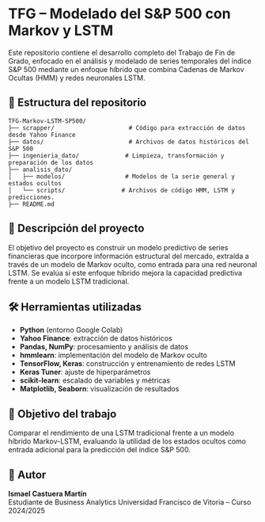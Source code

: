 # TFG – Modelado del S&P 500 con Markov y LSTM

Este repositorio contiene el desarrollo completo del Trabajo de Fin de Grado, enfocado en el análisis y modelado de series temporales del índice S&P 500 mediante un enfoque híbrido que combina Cadenas de Markov Ocultas (HMM) y redes neuronales LSTM.


## 📁 Estructura del repositorio

```
TFG-Markov-LSTM-SP500/
├── scrapper/                     # Código para extracción de datos desde Yahoo Finance
├── datos/                        # Archivos de datos históricos del S&P 500
├── ingenieria_dato/             # Limpieza, transformación y preparación de los datos
├── analisis_dato/
│   ├── modelos/                 # Modelos de la serie general y estados ocultos
│   └── scripts/                # Archivos de código HMM, LSTM y predicciones.
├── README.md
```

## 🧠 Descripción del proyecto

El objetivo del proyecto es construir un modelo predictivo de series financieras que incorpore información estructural del mercado, extraída a través de un modelo de Markov oculto, como entrada para una red neuronal LSTM. Se evalúa si este enfoque híbrido mejora la capacidad predictiva frente a un modelo LSTM tradicional.

## 🛠️ Herramientas utilizadas

- **Python** (entorno Google Colab)
- **Yahoo Finance**: extracción de datos históricos
- **Pandas, NumPy**: procesamiento y análisis de datos
- **hmmlearn**: implementación del modelo de Markov oculto
- **TensorFlow, Keras**: construcción y entrenamiento de redes LSTM
- **Keras Tuner**: ajuste de hiperparámetros
- **scikit-learn**: escalado de variables y métricas
- **Matplotlib, Seaborn**: visualización de resultados

## 🎯 Objetivo del trabajo

Comparar el rendimiento de una LSTM tradicional frente a un modelo híbrido Markov-LSTM, evaluando la utilidad de los estados ocultos como entrada adicional para la predicción del índice S&P 500.

## 📌 Autor

**Ismael Castuera Martín**  
Estudiante de Business Analytics 
Universidad Francisco de Vitoria – Curso 2024/2025
